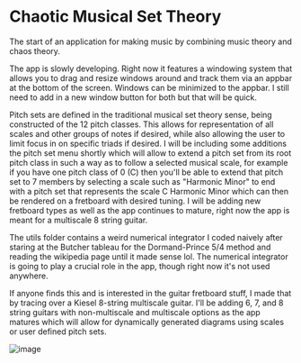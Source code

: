# Chaotic Musical Set Theory

The start of an application for making music by combining music theory and chaos theory.

The app is slowly developing. Right now it features a windowing system that allows you to drag and resize windows around and track them via an appbar at the bottom of the screen. Windows can be minimized to the appbar. I still need to add in a new window button for both but that will be quick.

Pitch sets are defined in the traditional musical set theory sense, being constructed of the 12 pitch classes. This allows for representation of all scales and other groups of notes if desired, while also allowing the user to limit focus in on specific triads if desired. I will be including some additions the pitch set menu shortly which will allow to extend a pitch set from its root pitch class in such a way as to follow a selected musical scale, for example if you have one pitch class of 0 (C) then you'll be able to extend that pitch set to 7 members by selecting a scale such as "Harmonic Minor" to end with a pitch set that represents the scale C Harmonic Minor which can then be rendered on a fretboard with desired tuning. I will be adding new fretboard types as well as the app continues to mature, right now the app is meant for a multiscale 8 string guitar.

The utils folder contains a weird numerical integrator I coded naively after staring at the Butcher tableau for the Dormand-Prince 5/4 method and reading the wikipedia page until it made sense lol. The numerical integrator is going to play a crucial role in the app, though right now it's not used anywhere.

If anyone finds this and is interested in the guitar fretboard stuff, I made that by tracing over a Kiesel 8-string multiscale guitar. I'll be adding 6, 7, and 8 string guitars with non-multiscale and multiscale options as the app matures which will allow for dynamically generated diagrams using scales or user defined pitch sets.

![image](https://github.com/carperbr/musical-chaos-theory/assets/30326384/b914b014-b427-48eb-b19d-c8bd35f2d014)
